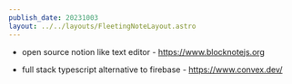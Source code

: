 ```yaml
---
publish_date: 20231003    
layout: ../../layouts/FleetingNoteLayout.astro
---
```

- open source notion like text editor - https://www.blocknotejs.org

- full stack typescript alternative to firebase - https://www.convex.dev/
